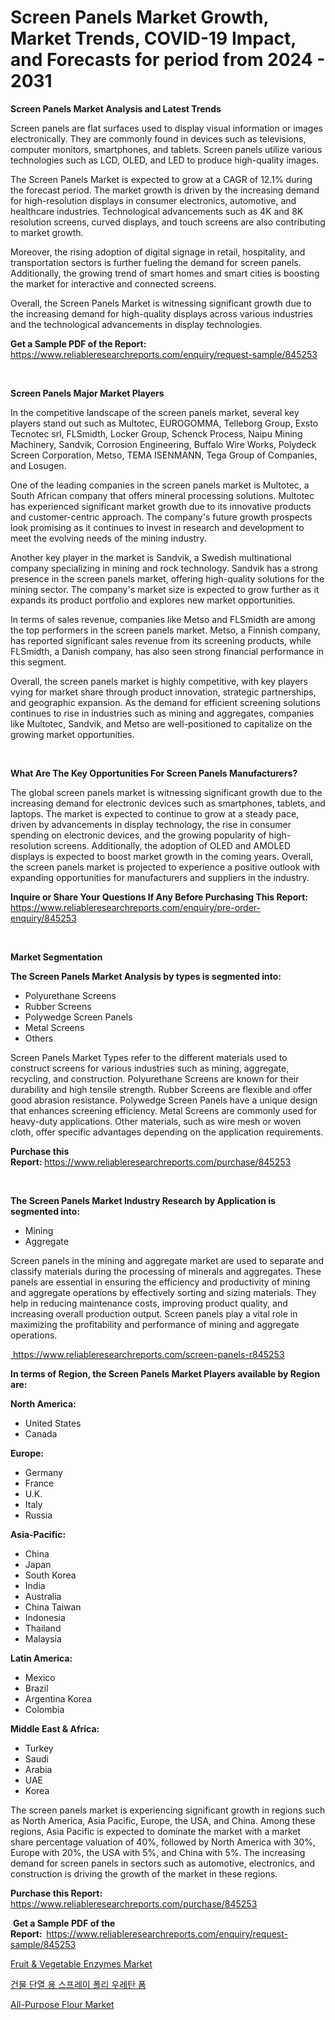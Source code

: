 <p><h1>Screen Panels Market Growth, Market Trends, COVID-19 Impact, and Forecasts for period from 2024 - 2031</h1></p><p><strong>Screen Panels Market Analysis and Latest Trends</strong></p>
<p><p>Screen panels are flat surfaces used to display visual information or images electronically. They are commonly found in devices such as televisions, computer monitors, smartphones, and tablets. Screen panels utilize various technologies such as LCD, OLED, and LED to produce high-quality images.</p><p>The Screen Panels Market is expected to grow at a CAGR of 12.1% during the forecast period. The market growth is driven by the increasing demand for high-resolution displays in consumer electronics, automotive, and healthcare industries. Technological advancements such as 4K and 8K resolution screens, curved displays, and touch screens are also contributing to market growth.</p><p>Moreover, the rising adoption of digital signage in retail, hospitality, and transportation sectors is further fueling the demand for screen panels. Additionally, the growing trend of smart homes and smart cities is boosting the market for interactive and connected screens.</p><p>Overall, the Screen Panels Market is witnessing significant growth due to the increasing demand for high-quality displays across various industries and the technological advancements in display technologies.</p></p>
<p><strong>Get a Sample PDF of the Report:&nbsp;</strong> <a href="https://www.reliableresearchreports.com/enquiry/request-sample/845253">https://www.reliableresearchreports.com/enquiry/request-sample/845253</a></p>
<p>&nbsp;</p>
<p><strong>Screen Panels Major Market Players</strong></p>
<p><p>In the competitive landscape of the screen panels market, several key players stand out such as Multotec, EUROGOMMA, Telleborg Group, Exsto Tecnotec srl, FLSmidth, Locker Group, Schenck Process, Naipu Mining Machinery, Sandvik, Corrosion Engineering, Buffalo Wire Works, Polydeck Screen Corporation, Metso, TEMA ISENMANN, Tega Group of Companies, and Losugen.</p><p>One of the leading companies in the screen panels market is Multotec, a South African company that offers mineral processing solutions. Multotec has experienced significant market growth due to its innovative products and customer-centric approach. The company's future growth prospects look promising as it continues to invest in research and development to meet the evolving needs of the mining industry.</p><p>Another key player in the market is Sandvik, a Swedish multinational company specializing in mining and rock technology. Sandvik has a strong presence in the screen panels market, offering high-quality solutions for the mining sector. The company's market size is expected to grow further as it expands its product portfolio and explores new market opportunities.</p><p>In terms of sales revenue, companies like Metso and FLSmidth are among the top performers in the screen panels market. Metso, a Finnish company, has reported significant sales revenue from its screening products, while FLSmidth, a Danish company, has also seen strong financial performance in this segment.</p><p>Overall, the screen panels market is highly competitive, with key players vying for market share through product innovation, strategic partnerships, and geographic expansion. As the demand for efficient screening solutions continues to rise in industries such as mining and aggregates, companies like Multotec, Sandvik, and Metso are well-positioned to capitalize on the growing market opportunities.</p></p>
<p>&nbsp;</p>
<p><strong>What Are The Key Opportunities For Screen Panels Manufacturers?</strong></p>
<p><p>The global screen panels market is witnessing significant growth due to the increasing demand for electronic devices such as smartphones, tablets, and laptops. The market is expected to continue to grow at a steady pace, driven by advancements in display technology, the rise in consumer spending on electronic devices, and the growing popularity of high-resolution screens. Additionally, the adoption of OLED and AMOLED displays is expected to boost market growth in the coming years. Overall, the screen panels market is projected to experience a positive outlook with expanding opportunities for manufacturers and suppliers in the industry.</p></p>
<p><strong>Inquire or Share Your Questions If Any Before Purchasing This Report:</strong> <a href="https://www.reliableresearchreports.com/enquiry/pre-order-enquiry/845253">https://www.reliableresearchreports.com/enquiry/pre-order-enquiry/845253</a></p>
<p>&nbsp;</p>
<p><strong>Market Segmentation</strong></p>
<p><strong>The Screen Panels Market Analysis by types is segmented into:</strong></p>
<p><ul><li>Polyurethane Screens</li><li>Rubber Screens</li><li>Polywedge Screen Panels</li><li>Metal Screens</li><li>Others</li></ul></p>
<p><p>Screen Panels Market Types refer to the different materials used to construct screens for various industries such as mining, aggregate, recycling, and construction. Polyurethane Screens are known for their durability and high tensile strength. Rubber Screens are flexible and offer good abrasion resistance. Polywedge Screen Panels have a unique design that enhances screening efficiency. Metal Screens are commonly used for heavy-duty applications. Other materials, such as wire mesh or woven cloth, offer specific advantages depending on the application requirements.</p></p>
<p><strong>Purchase this Report:&nbsp;</strong><a href="https://www.reliableresearchreports.com/purchase/845253">https://www.reliableresearchreports.com/purchase/845253</a></p>
<p>&nbsp;</p>
<p><strong>The Screen Panels Market Industry Research by Application is segmented into:</strong></p>
<p><ul><li>Mining</li><li>Aggregate</li></ul></p>
<p><p>Screen panels in the mining and aggregate market are used to separate and classify materials during the processing of minerals and aggregates. These panels are essential in ensuring the efficiency and productivity of mining and aggregate operations by effectively sorting and sizing materials. They help in reducing maintenance costs, improving product quality, and increasing overall production output. Screen panels play a vital role in maximizing the profitability and performance of mining and aggregate operations.</p></p>
<p><a href="https://www.reliableresearchreports.com/screen-panels-r845253">&nbsp;https://www.reliableresearchreports.com/screen-panels-r845253</a></p>
<p><strong>In terms of Region, the Screen Panels Market Players available by Region are:</strong></p>
<p>
    <p> <strong> North America: </strong>
        <ul>
            <li>United States</li>
            <li>Canada</li>
        </ul>
        </p> 
    <p> <strong> Europe: </strong>
        <ul>
            <li>Germany</li>
            <li>France</li>
            <li>U.K.</li>
            <li>Italy</li>
            <li>Russia</li>
        </ul>
        </p> 
    <p> <strong> Asia-Pacific: </strong>
        <ul>
            <li>China</li>
            <li>Japan</li>
            <li>South Korea</li>
            <li>India</li>
            <li>Australia</li>
            <li>China Taiwan</li>
            <li>Indonesia</li>
            <li>Thailand</li>
            <li>Malaysia</li>
        </ul>
        </p> 
    <p> <strong> Latin America: </strong>
        <ul>
            <li>Mexico</li>
            <li>Brazil</li>
            <li>Argentina Korea</li>
            <li>Colombia</li>
        </ul>
        </p> 
    <p> <strong> Middle East & Africa: </strong>
        <ul>
            <li>Turkey</li>
            <li>Saudi</li>
            <li>Arabia</li>
            <li>UAE</li>
            <li>Korea</li>
        </ul>
    </p>
    </p>
<p><p>The screen panels market is experiencing significant growth in regions such as North America, Asia Pacific, Europe, the USA, and China. Among these regions, Asia Pacific is expected to dominate the market with a market share percentage valuation of 40%, followed by North America with 30%, Europe with 20%, the USA with 5%, and China with 5%. The increasing demand for screen panels in sectors such as automotive, electronics, and construction is driving the growth of the market in these regions.</p></p>
<p><strong>Purchase this Report: </strong><a href="https://www.reliableresearchreports.com/purchase/845253">https://www.reliableresearchreports.com/purchase/845253</a></p>
<p>&nbsp;<strong>Get a Sample PDF of the Report:&nbsp;&nbsp;</strong><a href="https://www.reliableresearchreports.com/enquiry/request-sample/845253">https://www.reliableresearchreports.com/enquiry/request-sample/845253</a></p>
<p><strong></strong></p>
<p><p><a href="https://github.com/theanastasiyah/Market-Research-Report-List-1/blob/main/fruit-vegetable-enzymes-market.md">Fruit & Vegetable Enzymes Market</a></p><p><a href="https://github.com/puputanisa684/Market-Research-Report-List-1/blob/main/2541548165168.md">건물 단열 용 스프레이 폴리 우레탄 폼</a></p><p><a href="https://github.com/lukmanduiky01/Market-Research-Report-List-1/blob/main/all-purpose-flour-market.md">All-Purpose Flour Market</a></p></p>